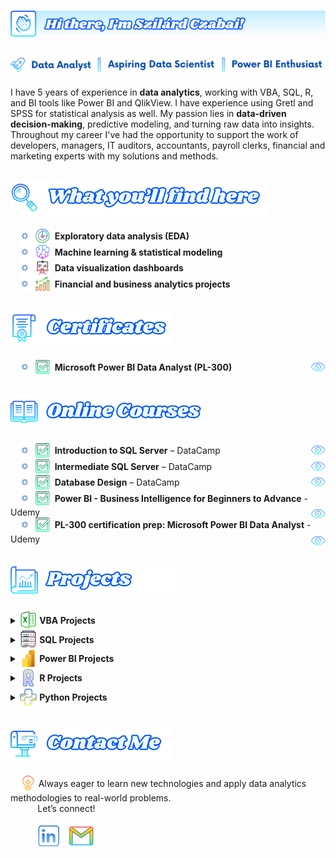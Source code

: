 # ![Project Icon](https://github.com/szilardczabai/Design/blob/main/Hi-there.png) 
### ![Project Icon](https://github.com/szilardczabai/Design/blob/main/Rocket-Line.png)  

I have 5 years of experience in **data analytics**, working with VBA, SQL, R, and BI tools like Power BI and QlikView. I have experience using Gretl and SPSS for statistical analysis as well. My passion lies in **data-driven decision-making**, predictive modeling, and turning raw data into insights. Throughout my career I've had the opportunity to support the work of developers, managers, IT auditors, accountants, payroll clerks, financial and marketing experts with my solutions and methods.

## ![Project Icon](https://github.com/szilardczabai/Design/blob/main/What-you-will-find-here.png) 
   &nbsp;&nbsp;&nbsp;&nbsp;<img align="center" src="https://github.com/szilardczabai/Design/blob/main/EDA.png" alt="EDA Icon" width="47">&nbsp; **Exploratory data analysis (EDA)**<br> 
   &nbsp;&nbsp;&nbsp;&nbsp;<img align="center" src="https://github.com/szilardczabai/Design/blob/main/ML.png" alt="ML Icon" width="47">&nbsp; **Machine learning & statistical modeling**<br> 
   &nbsp;&nbsp;&nbsp;&nbsp;<img align="center" src="https://github.com/szilardczabai/Design/blob/main/Visualization.png" alt="Visualization Icon" width="47">&nbsp; **Data visualization dashboards**<br> 
   &nbsp;&nbsp;&nbsp;&nbsp;<img align="center" src="https://github.com/szilardczabai/Design/blob/main/Business-Analysis.png" alt="Business-Analysis Icon" width="47">&nbsp; **Financial and business analytics projects**  

## ![Project Icon](https://github.com/szilardczabai/Design/blob/main/Certificates.png) 
   &nbsp;&nbsp;&nbsp;&nbsp;<img align="center" src="https://github.com/szilardczabai/Design/blob/main/Tickbox.png" alt="Tickbox Icon" width="47">&nbsp; **Microsoft Power BI Data Analyst (PL-300)**<a href="https://github.com/szilardczabai/Certificates/blob/main/Database%20Design%20-%20DataCamp.pdf"><img src="https://github.com/szilardczabai/Design/blob/main/See.png" alt="See Icon" width="23"  align="right"></a>

## ![Project Icon](https://github.com/szilardczabai/Design/blob/main/Online-Courses.png)
   &nbsp;&nbsp;&nbsp;&nbsp;<img align="center" src="https://github.com/szilardczabai/Design/blob/main/Tickbox.png" alt="Tickbox Icon" width="47">&nbsp; **Introduction to SQL Server** – DataCamp<a href="https://github.com/szilardczabai/Certificates/blob/main/Introduction%20to%20SQL%20Server%20-%20DataCamp.pdf.pdf"><img align="right" src="https://github.com/szilardczabai/Design/blob/main/See.png" alt="See Icon" width="23"></a><br> 
   &nbsp;&nbsp;&nbsp;&nbsp;<img align="center" src="https://github.com/szilardczabai/Design/blob/main/Tickbox.png" alt="Tickbox Icon" width="47">&nbsp; **Intermediate SQL Server** – DataCamp<a href="https://github.com/szilardczabai/Certificates/blob/main/Intermediate%20SQL%20Server%20-%20DataCamp.pdf"><img align="right" src="https://github.com/szilardczabai/Design/blob/main/See.png" alt="See Icon" width="23"></a><br>
   &nbsp;&nbsp;&nbsp;&nbsp;<img align="center" src="https://github.com/szilardczabai/Design/blob/main/Tickbox.png" alt="Tickbox Icon" width="47">&nbsp; **Database Design** – DataCamp<a href="https://github.com/szilardczabai/Certificates/blob/main/Database%20Design%20-%20DataCamp.pdf"><img align="right" src="https://github.com/szilardczabai/Design/blob/main/See.png" alt="See Icon" width="23"></a><br>
   &nbsp;&nbsp;&nbsp;&nbsp;<img align="center" src="https://github.com/szilardczabai/Design/blob/main/Tickbox.png" alt="Tickbox Icon" width="47">&nbsp; **Power BI - Business Intelligence for Beginners  to Advance** - Udemy<a href="https://github.com/szilardczabai/Certificates/blob/main/Power%20BI%20-%20Business%20Intelligence%20for%20Beginners%20%20to%20Advance%20-%20Udemy.pdf"><img align="right" src="https://github.com/szilardczabai/Design/blob/main/See.png" alt="See Icon" width="23"></a><br>
   &nbsp;&nbsp;&nbsp;&nbsp;<img align="center" src="https://github.com/szilardczabai/Design/blob/main/Tickbox.png" alt="Tickbox Icon" width="47">&nbsp; **PL-300 certification prep: Microsoft Power BI Data Analyst** - Udemy<a href="https://github.com/szilardczabai/Certificates/blob/main/Database%20Design%20-%20DataCamp.pdf"><img align="right" src="https://github.com/szilardczabai/Design/blob/main/See.png" alt="See Icon" width="23"></a>

## ![Project Icon](https://github.com/szilardczabai/Design/blob/main/Projects.png) 

<details>
  <summary><strong><img align="center" src="https://github.com/szilardczabai/Design/blob/main/VBA.png" alt="VBA Icon" width="28"> VBA Projects</strong></strong></summary>

  &nbsp;&nbsp;&nbsp;&nbsp;<img align="center" src="https://github.com/szilardczabai/Design/blob/main/Dot.png" alt="Dot Icon" width="23"> **[Excel Automation](https://github.com/szilardczabai/vba-automation)**  
   &nbsp;&nbsp;&nbsp;&nbsp;&nbsp;&nbsp;&nbsp;&nbsp;&nbsp;&nbsp;&nbsp;<img align="center" src="https://github.com/szilardczabai/Design/blob/main/Info.png" alt="Info Icon" width="18"> Macros and automated report generation using VBA.<br>
  &nbsp;&nbsp;&nbsp;&nbsp;<img align="center" src="https://github.com/szilardczabai/Design/blob/main/Dot.png" alt="Dot Icon" width="23"> **[Data Cleaning](https://github.com/szilardczabai/vba-data-cleaning)**  
    &nbsp;&nbsp;&nbsp;&nbsp;&nbsp;&nbsp;&nbsp;&nbsp;&nbsp;&nbsp;&nbsp;<img align="center" src="https://github.com/szilardczabai/Design/blob/main/Info.png" alt="Info Icon" width="18"> Excel data cleaning tool built in VBA.<br>
</details>

<details>
  <summary><strong><img align="center" src="https://github.com/szilardczabai/Design/blob/main/SQL.png" alt="SQL Icon" width="28"> SQL Projects</strong></summary>

  &nbsp;&nbsp;&nbsp;&nbsp;<img align="center" src="https://github.com/szilardczabai/Design/blob/main/Dot.png" alt="Dot Icon" width="23"> **[Data Warehouse Building](https://github.com/szilardczabai/sql-data-warehouse)**  
    &nbsp;&nbsp;&nbsp;&nbsp;&nbsp;&nbsp;&nbsp;&nbsp;&nbsp;&nbsp;&nbsp;<img align="center" src="https://github.com/szilardczabai/Design/blob/main/Info.png" alt="Info Icon" width="18"> Building a complete data warehouse in SQL, including ETL processes.<br>
  &nbsp;&nbsp;&nbsp;&nbsp;<img align="center" src="https://github.com/szilardczabai/Design/blob/main/Dot.png" alt="Dot Icon" width="23"> **[Query Optimization](https://github.com/szilardczabai/sql-query-optimization)**  
    &nbsp;&nbsp;&nbsp;&nbsp;&nbsp;&nbsp;&nbsp;&nbsp;&nbsp;&nbsp;&nbsp;<img align="center" src="https://github.com/szilardczabai/Design/blob/main/Info.png" alt="Info Icon" width="18"> Strategies for improving SQL performance.<br>
</details>

<details>
  <summary><strong><img align="center" src="https://github.com/szilardczabai/Design/blob/main/PBI.png" alt="PBI Icon" width="28"> Power BI Projects</strong></summary>

  &nbsp;&nbsp;&nbsp;&nbsp;<img align="center" src="https://github.com/szilardczabai/Design/blob/main/Dot.png" alt="Dot Icon" width="23"> **[Sales Dashboard](https://github.com/szilardczabai/powerbi-sales-dashboard)**  
    &nbsp;&nbsp;&nbsp;&nbsp;&nbsp;&nbsp;&nbsp;&nbsp;&nbsp;&nbsp;&nbsp;<img align="center" src="https://github.com/szilardczabai/Design/blob/main/Info.png" alt="Info Icon" width="18"> An interactive Power BI report visualizing annual sales data.<br>
  &nbsp;&nbsp;&nbsp;&nbsp;<img align="center" src="https://github.com/szilardczabai/Design/blob/main/Dot.png" alt="Dot Icon" width="23"> **[Financial Analysis](https://github.com/szilardczabai/powerbi-financial-analysis)**  
    &nbsp;&nbsp;&nbsp;&nbsp;&nbsp;&nbsp;&nbsp;&nbsp;&nbsp;&nbsp;&nbsp;<img align="center" src="https://github.com/szilardczabai/Design/blob/main/Info.png" alt="Info Icon" width="18"> A detailed financial report created using Power BI.<br>
</details>

<details>
  <summary><strong><img align="center" src="https://github.com/szilardczabai/Design/blob/main/R.png" alt="R Icon" width="28"> R Projects</strong></summary>

  &nbsp;&nbsp;&nbsp;&nbsp;<img align="center" src="https://github.com/szilardczabai/Design/blob/main/Dot.png" alt="Dot Icon" width="23"> **[Clustering in R](https://github.com/szilardczabai/r-data-visualization)**  
    &nbsp;&nbsp;&nbsp;&nbsp;&nbsp;&nbsp;&nbsp;&nbsp;&nbsp;&nbsp;&nbsp;<img align="center" src="https://github.com/szilardczabai/Design/blob/main/Info.png" alt="Info Icon" width="18"> Clustering product categories with ggplot2.<br>
</details>

<details>
  <summary><strong><img align="center" src="https://github.com/szilardczabai/Design/blob/main/Python.png" alt="Python Icon" width="28"> Python Projects</strong></summary>

  &nbsp;&nbsp;&nbsp;&nbsp;<img align="center" src="https://github.com/szilardczabai/Design/blob/main/Dot.png" alt="Dot Icon" width="23"> **[Clustering in R](https://github.com/szilardczabai/r-data-visualization)**  
    &nbsp;&nbsp;&nbsp;&nbsp;&nbsp;&nbsp;&nbsp;&nbsp;&nbsp;&nbsp;&nbsp;<img align="center" src="https://github.com/szilardczabai/Design/blob/main/Info.png" alt="Info Icon" width="18"> Clustering product categories with ggplot2.<br>
</details>

## ![Project Icon](https://github.com/szilardczabai/Design/blob/main/Contact-Me.png) 

&nbsp;&nbsp;&nbsp;&nbsp;<img align="center" src="https://github.com/szilardczabai/Design/blob/main/Light-Bulb.png" alt="Light Bulb Icon" width="25"> Always eager to learn new technologies and apply data analytics methodologies to real-world problems. <br>
&nbsp;&nbsp;&nbsp;&nbsp;&nbsp;&nbsp;&nbsp;&nbsp;&nbsp;&nbsp;&nbsp;Let’s connect!


   &nbsp;&nbsp;&nbsp;&nbsp;&nbsp;&nbsp;&nbsp;&nbsp;&nbsp;&nbsp;<a href="https://linkedin.com/in/szilárd-czabai-364780155"><img align="center" src="https://github.com/szilardczabai/Design/blob/main/LinkedIn.png" hspace="5"></a>
  <a href="mailto:your.email@example.com?subject=Hello%20Szilárd!&body=I%20would%20like%20to%20connect."><img align="center" src="https://github.com/szilardczabai/Design/blob/main/Gmail.png" hspace="5"></a>


